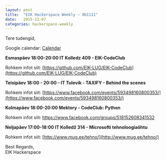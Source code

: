 ```yaml
---
layout: post
title:  "EIK Hackerspace Weekly – 0b1111"
date:   2015-12-07
categories: hackerspace-weekly
---
```


Tere tudengid,

Google calendar: [Calendar](https://www.google.com/calendar/embed?src=c28hbeqbtg3ri59eebm6fp3bto%40group.calendar.google.com&ctz=Europe/Tallinn)

**Esmaspäev 18:00-20:00 IT Kolledz 409 - EIK-CodeClub**

Rohkem infot siit: [https://github.com/EIK-LUG/EIK-CodeClub](https://github.com/EIK-LUG/EIK-CodeClub)

**Teisipäev 18:00 - 20:00 - IT Tulevik - TAXIFY - Behind the scenes**

Rohkem infot siit: [https://www.facebook.com/events/593498160800353/](https://www.facebook.com/events/593498160800353/)

**Kolmapäev 18:00-20:00 Mektory - CodeClub: Python**

Rohkem infot siit: [https://www.facebook.com/groups/518152608341532 ](https://www.facebook.com/groups/518152608341532) 

**Neljapäev 17:00-18:00 IT Kolledž 314 - Microsofti tehnoloogiaõhtu**

Rohkem infot siit: [http://www.mug.ee/tehno/](http://www.mug.ee/tehno/)

Best Regards,<br>
EIK Hackerspace
